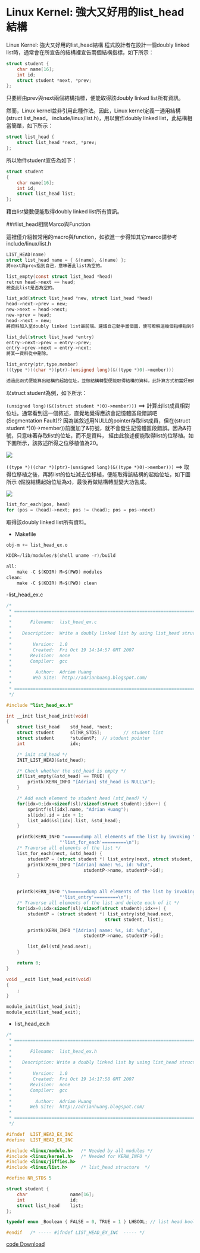 # Linux Kernel: 強大又好用的list_head結構

Linux Kernel: 強大又好用的list_head結構
程式設計者在設計一個doubly linked list時，通常會在所宣告的結構裡宣告兩個結構指標，如下所示：
```c
struct student {
    char name[16];
    int id;
    struct student *next, *prev;
};
```
只要經由prev與next兩個結構指標，便能取得該doubly linked list所有資訊。

然而，Linux kernel並非引用此種作法。因此，Linux kernel定義一通用結構 (struct list_head， include/linux/list.h)，用以實作doubly linked list，此結構相當簡單，如下所示：
```c
struct list_head {
    struct list_head *next, *prev;
};
```

所以物件student宣告為如下：
```c
struct student
{
    char name[16];
    int id;
    struct list_head list;
};
```
藉由list變數便能取得doubly linked list所有資訊。

###list_head相關Marco與Function


這裡僅介紹較常用的macro與function，如欲進一步得知其它marco請參考include/linux/list.h
```c
LIST_HEAD(name)
struct list_head name = { &(name), &(name) };
將next與prev指到自己，意味著此list為空的。

list_empty(const struct list_head *head)
retrun head->next == head;
檢查此list是否為空的。

list_add(struct list_head *new, struct list_head *head)
head->next->prev = new;
new->next = head->next;
new->prev = head;
head->next = new;
將資料加入至doubly linked list最前端。建議自己動手畫個圖，便可瞭解這幾個指標指到何處。

list_del(struct list_head *entry)
entry->next->prev = entry->prev;
entry->prev->next = entry->next;
將某一資料從中刪除。

list_entry(ptr,type,member)
((type *)((char *)(ptr)-(unsigned long)(&((type *)0)->member)))

透過此函式便能算出結構的起始位址，並做結構轉型便能取得結構的資料，此計算方式相當好用啊!!!
```
以struct student為例，如下所示：

`(unsigned long)(&((struct student *)0)->member)))` ==> 計算出list成員相對位址。通常看到這一個敘述，直覺地覺得應該會記憶體區段錯誤吧 (Segmentation Fault)!? 因為該敘述用NULL的pointer存取list成員，但在(struct student *)0)->member))前面加了&符號，就不會發生記憶體區段錯誤。因為&符號，只意味著存取list的位址，而不是資料， 經由此敘述便能取得list的位移植。如下圖所示，該敘述所得之位移植值為20。

![](./images/1627618930_f28c9895f6.jpg)

`((type *)((char *)(ptr)-(unsigned long)(&((type *)0)->member)))` ==> 取得位移植之後，再將list的位址減去位移植，便能取得該結構的起始位址，如下圖所示 (假設結構起始位址為x)，最後再做結構轉型變大功告成。

![](./images/1627868766_3e57720886_m.jpg)
```c
list_for_each(pos, head)
for (pos = (head)->next; pos != (head); pos = pos->next)
```
取得該doubly linked list所有資料。

- Makefile

```c
obj-m += list_head_ex.o

KDIR=/lib/modules/$(shell uname -r)/build

all:
	make -C $(KDIR) M=$(PWD) modules
clean:
	make -C $(KDIR) M=$(PWD) clean

```

-list_head_ex.c

```c
/*
 * =============================================================================
 *
 *       Filename:  list_head_ex.c
 *
 *    Description:  Write a doubly linked list by using list_head structure
 *
 *        Version:  1.0
 *        Created:  Fri Oct 19 14:14:57 GMT 2007
 *       Revision:  none
 *       Compiler:  gcc
 *
 *         Author:  Adrian Huang
 *        Web Site:  http://adrianhuang.blogspot.com/
 *
 * ============================================================================
 */

#include "list_head_ex.h"

int __init list_head_init(void)
{
	struct list_head	std_head, *next;
	struct student		sl[NR_STDS]; 		// student list
	struct student		*studentP; 	// student pointer
	int					idx;

	/* init std_head */
	INIT_LIST_HEAD(&std_head);

	/* Check whether the std_head is empty */
	if(list_empty(&std_head) == TRUE) {
		printk(KERN_INFO "[Adrian] std_head is NULL\n");
	}

	/* Add each element to student head (std_head) */
	for(idx=0;idx<sizeof(sl)/sizeof(struct student);idx++) {
		sprintf(sl[idx].name, "Adrian Huang");
		sl[idx].id = idx + 1;
		list_add(&sl[idx].list, &std_head);
	}

	printk(KERN_INFO "======dump all elements of the list by invoking "
					"'list_for_each'=========\n");
	/* Traverse all elements of the list */
	list_for_each(next, &std_head) {
		studentP = (struct student *) list_entry(next, struct student, list);
		printk(KERN_INFO "[Adrian] name: %s, id: %d\n",
							 studentP->name, studentP->id);
	}


	printk(KERN_INFO "\n======dump all elements of the list by invoking "
					"'list_entry'=========\n");
	/* Traverse all elements of the list and delete each of it */
	for(idx=0;idx<sizeof(sl)/sizeof(struct student);idx++) {
		studentP = (struct student *) list_entry(std_head.next,
									 struct student, list);

		printk(KERN_INFO "[Adrian] name: %s, id: %d\n",
							 studentP->name, studentP->id);

		list_del(std_head.next);
	}

	return 0;
}

void __exit list_head_exit(void)
{
	;
}

module_init(list_head_init);
module_exit(list_head_exit);

```

- list_head_ex.h

```c
/*
 * =============================================================================
 *
 *       Filename:  list_head_ex.h
 *
 *    Description: Write a doubly linked list by using list_head structure
 *
 *        Version:  1.0
 *        Created:  Fri Oct 19 14:17:58 GMT 2007
 *       Revision:  none
 *       Compiler:  gcc
 *
 *         Author:  Adrian Huang
 *       Web Site:  http://adrianhuang.blogspot.com/
 *
 * =============================================================================
 */

#ifndef  LIST_HEAD_EX_INC
#define  LIST_HEAD_EX_INC

#include <linux/module.h>	/* Needed by all modules */
#include <linux/kernel.h>	/* Needed for KERN_INFO */
#include <linux/jiffies.h>
#include <linux/list.h>		/* list_head structure	*/

#define	NR_STDS	5

struct student {
	char				name[16];
	int					id;
	struct list_head	list;
};

typedef enum _Boolean { FALSE = 0, TRUE = 1 } LHBOOL; // list head boolean

#endif   /* ----- #ifndef LIST_HEAD_EX_INC  ----- */
```

[code Download](./src/list_head_v1.tar.gz)
